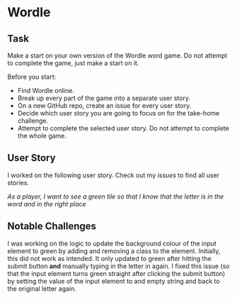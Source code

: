 # Wordle
## Task
Make a start on your own version of the Wordle word game. Do not attempt to complete the game, just make a start on it.

Before you start:

- Find Wordle online.
- Break up every part of the game into a separate user story.
- On a new GitHub repo, create an issue for every user story.
- Decide which user story you are going to focus on for the take-home challenge.
- Attempt to complete the selected user story. Do not attempt to complete the whole game.

## User Story
I worked on the following user story. Check out my *issues* to find all user stories.

*As a player, I want to see a green tile so that I know that the letter is in the word and in the right place*

## Notable Challenges
I was working on the logic to update the background colour of the input element to green by adding and removing a class to the element. Initially, this did not work as intended. It only updated to green after hitting the submit button **and** manually typing in the letter in again. I fixed this issue (so that the input element turns green straight after clicking the submit button) by setting the value of the input element to and empty string and back to the original letter again.
